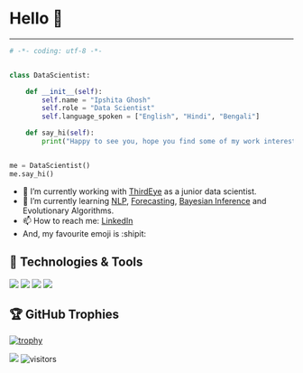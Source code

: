 # Hello 👋 

<hr>

```python
# -*- coding: utf-8 -*-


class DataScientist:

    def __init__(self):
        self.name = "Ipshita Ghosh"
        self.role = "Data Scientist"
        self.language_spoken = ["English", "Hindi", "Bengali"]

    def say_hi(self):
        print("Happy to see you, hope you find some of my work interesting.")


me = DataScientist()
me.say_hi()
```

- 🔭 I’m currently working with [ThirdEye](https://github.com/ThirdEyeData) as a junior data scientist.
- 🌱 I’m currently learning [NLP](https://github.com/ipshitag/Natural-Language-Processing), [Forecasting](https://github.com/ipshitag/Forecasting), [Bayesian Inference](https://github.com/ipshitag/Probabilistic-Programming-and-Bayesian-Methods-for-Hackers) and Evolutionary Algorithms.
- 📫 How to reach me: [LinkedIn](https://www.linkedin.com/in/ipshitaghosh13/)
- And, my favourite emoji is :shipit:

## 🔧 Technologies & Tools

![](https://img.shields.io/badge/Code-Python-informational?style=flat&logo=python&logoColor=white&color=6aa6f8)
![](https://img.shields.io/badge/Code-R-informational?style=flat&logo=R&logoColor=white&color=6aa6f8)
![](https://img.shields.io/badge/Editor-VS_Code-informational?style=flat&logo=visual-studio-code&logoColor=white&color=6aa6f8)
![](https://img.shields.io/badge/Editor-Jupyter-informational?style=flat&logo=Jupyter-code&logoColor=white&color=6aa6f8)

<!-- ## &#x1f4c8; GitHub Stats

<a href="https://github.com/Zhenye-Na/Zhenye-Na">
  <img align="center" src="https://github-readme-stats.vercel.app/api/top-langs/?username=ipshitag&title_color=6aa6f8&text_color=8a919a&icon_color=6aa6f8" alt="Ipshita's GitHub Stats" />
</a>

<a href="https://github.com/Zhenye-Na/Zhenye-Na">
  <img align="center" src="https://github-readme-stats.vercel.app/api?username=ipshitag&show_icons=true&line_height=27&count_private=true&title_color=6aa6f8&text_color=8a919a&icon_color=6aa6f8" alt="Ipshita's GitHub Stats" />
</a> -->


## 🏆 GitHub Trophies

[![trophy](https://github-profile-trophy.vercel.app/?username=ipshitag&column=7)](https://github.com/ryo-ma/github-profile-trophy)

![](https://img.shields.io/github/stars/ipshitag?affiliations=OWNER&style=social) ![visitors](https://visitor-badge.laobi.icu/badge?page_id=ipshitag.ipshitag)
